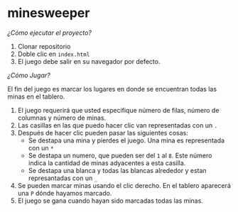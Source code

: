 # minesweeper

*¿Cómo ejecutar el proyecto?*

1. Clonar repositorio
2. Doble clic en `index.html`
3. El juego debe salir en su navegador por defecto.

*¿Cómo Jugar?*

El fin del juego es marcar los lugares en donde se encuentran todas las minas en el tablero.

1. El juego requerirá que usted especifique número de filas, número de columnas y número de minas.
2. Las casillas en las que puedo hacer clic van representadas con un `.`
3. Después de hacer clic pueden pasar las siguientes cosas:
    - Se destapa una mina y pierdes el juego. Una mina es representada con un `*`
    - Se destapa un numero, que pueden ser del `1` al `8`. Este número indica la cantidad de minas adyacentes a esta casilla.
    - Se destapa una blanca y todas las blancas alrededor y estan represantadas con un `_`
4. Se pueden marcar minas usando el clic derecho. En el tablero aparecerá una `P` dónde hayamos marcado.
5. El juego se gana cuando hayan sido marcadas todas las minas.